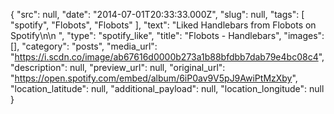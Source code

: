 {
  "src": null,
  "date": "2014-07-01T20:33:33.000Z",
  "slug": null,
  "tags": [
    "spotify",
    "Flobots",
    "Flobots"
  ],
  "text": "Liked Handlebars from Flobots on Spotify\n\n ",
  "type": "spotify_like",
  "title": "Flobots - Handlebars",
  "images": [],
  "category": "posts",
  "media_url": "https://i.scdn.co/image/ab67616d0000b273a1b88bfdbb7dab79e4bc08c4",
  "description": null,
  "preview_url": null,
  "original_url": "https://open.spotify.com/embed/album/6iP0av9V5pJ9AwiPtMzXby",
  "location_latitude": null,
  "additional_payload": null,
  "location_longitude": null
}